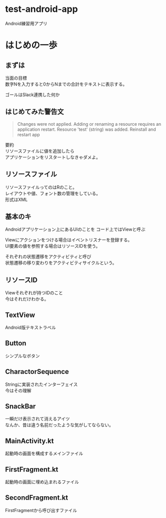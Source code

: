 # test-android-app
Android練習用アプリ

# はじめの一歩

## まずは

当面の目標  
数字Nを入力すると0からNまでの合計をテキストに表示する。  

ゴールはSlack連携した何か  


## はじめてみた警告文

> Changes were not applied.
> Adding or renaming a resource requires an
> application restart.
> Resource 'test' (string) was added.
> Reinstall and restart app

要約  
リソースファイルに値を追加したら  
アプリケーションをリスタートしなきゃダメよ。  

## リソースファイル
リソースファイルってのはRのこと。  
レイアウトや値、フォント数の管理をしている。  
形式はXML  

## 基本のキ

Androidアプリケーション上にあるUIのことを
コード上ではViewと呼ぶ

Viewにアクションをつける場合はイベントリスナーを登録する。  
UI要素の値を参照する場合はリソースIDを使う。  

それぞれの状態遷移をアクティビティと呼び  
状態遷移の移り変わりをアクティビティサイクルという。  

## リソースID

Viewそれぞれが持つIDのこと  
今はそれだけわかる。

## TextView

Android版テキストラベル  

## Button
シンプルなボタン

## CharactorSequence

Stringに実装されたインターフェイス  
今はその理解  

## SnackBar
一瞬だけ表示されて消えるアイツ  
なんか、昔は違う名前だったような気がしてならない。  

## MainActivity.kt

起動時の画面を構成するメインファイル

## FirstFragment.kt

起動時の画面に埋め込まれるファイル

## SecondFragment.kt
FirstFragmentから呼び出すファイル

